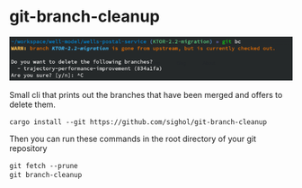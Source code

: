 # git-branch-cleanup

![Example image](docs/example.png)

Small cli that prints out the branches that have been merged and offers to delete them.

```shell
cargo install --git https://github.com/sighol/git-branch-cleanup
```

Then you can run these commands in the root directory of your git repository
```
git fetch --prune
git branch-cleanup
```


